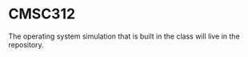 # CMSC312

The operating system simulation that is built in the class
will live in the repository. 
